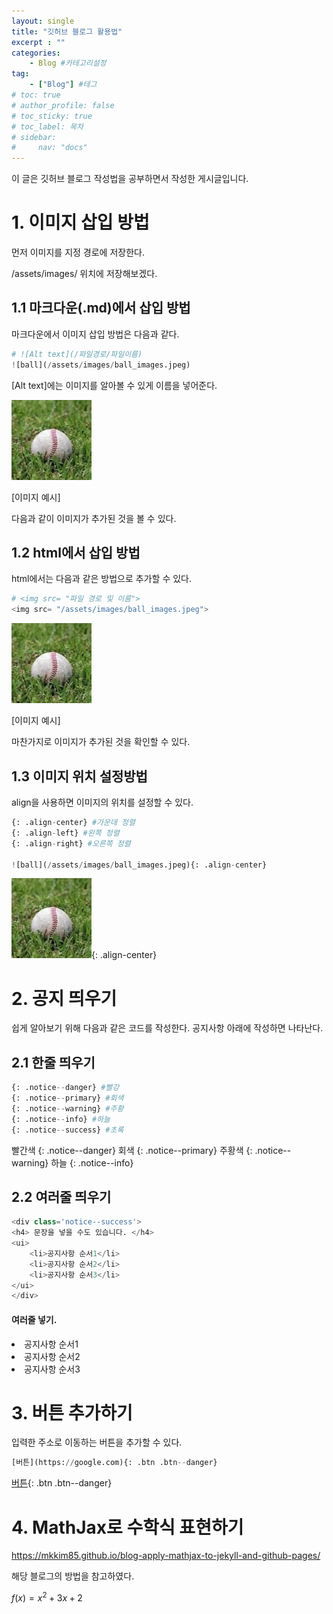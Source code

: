 ```yaml
---
layout: single
title: "깃허브 블로그 활용법"
excerpt : ""
categories: 
    - Blog #카테고리설정
tag: 
    - ["Blog"] #테그
# toc: true
# author_profile: false
# toc_sticky: true
# toc_label: 목차
# sidebar:
#     nav: "docs"
---
```


이 글은 깃허브 블로그 작성법을 공부하면서 작성한 게시글입니다.

# 1. 이미지 삽입 방법
먼저 이미지를 지정 경로에 저장한다.

/assets/images/ 위치에 저장해보겠다.

## 1.1 마크다운(.md)에서 삽입 방법
마크다운에서 이미지 삽입 방법은 다음과 같다.
```python
# ![Alt text](/파일경로/파일이름)
![ball](/assets/images/ball_images.jpeg)
```
[Alt text]에는 이미지를 알아볼 수 있게 이름을 넣어준다.

![ball](/assets/images/ball_images.jpeg)

[이미지 예시]

다음과 같이 이미지가 추가된 것을 볼 수 있다.


## 1.2 html에서 삽입 방법
html에서는 다음과 같은 방법으로 추가할 수 있다.
```python
# <img src= "파일 경로 및 이름">
<img src= "/assets/images/ball_images.jpeg"> 
```
<img src= "/assets/images/ball_images.jpeg">

[이미지 예시]

마찬가지로 이미지가 추가된 것을 확인할 수 있다.

## 1.3 이미지 위치 설정방법
align을 사용하면 이미지의 위치를 설정할 수 있다.
```python
{: .align-center} #가운데 정렬
{: .align-left} #왼쪽 정렬
{: .align-right} #오른쪽 정렬

![ball](/assets/images/ball_images.jpeg){: .align-center}
```
![ball](/assets/images/ball_images.jpeg){: .align-center}



# 2. 공지 띄우기
쉽게 알아보기 위해 다음과 같은 코드를 작성한다.
공지사항 아래에 작성하면 나타난다.


## 2.1 한줄 띄우기
```python
{: .notice--danger} #빨강
{: .notice--primary} #회색
{: .notice--warning} #주황
{: .notice--info} #하늘
{: .notice--success} #초록
```

빨간색
{: .notice--danger}
회색
{: .notice--primary}
주황색
{: .notice--warning}
하늘
{: .notice--info}


## 2.2 여러줄 띄우기
```python
<div class='notice--success'>
<h4> 문장을 넣을 수도 있습니다. </h4>
<ui>
    <li>공지사항 순서1</li>
    <li>공지사항 순서2</li>
    <li>공지사항 순서3</li>
</ui>
</div>
```

<div class='notice--success'>
<h4> 여러줄 넣기. </h4>
<ui>
    <li>공지사항 순서1</li>
    <li>공지사항 순서2</li>
    <li>공지사항 순서3</li>
</ui>
</div>


# 3. 버튼 추가하기
입력한 주소로 이동하는 버튼을 추가할 수 있다.
```python
[버튼](https://google.com){: .btn .btn--danger}
```
[버튼](https://google.com){: .btn .btn--danger}


# 4. MathJax로 수학식 표현하기

https://mkkim85.github.io/blog-apply-mathjax-to-jekyll-and-github-pages/

해당 블로그의 방법을 참고하였다.


$f(x) = x^2+3x+2$
